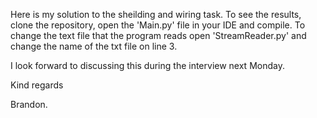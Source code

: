Here is my solution to the sheilding and wiring task. To see the results, clone the repository, open the 'Main.py' file in your IDE and compile. To change the text file that the program reads open 'StreamReader.py' and change the name of the txt file on line 3. 

I look forward to discussing this during the interview next Monday.

Kind regards 

Brandon.

